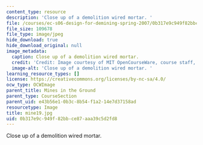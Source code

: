 ```yaml
---
content_type: resource
description: 'Close up of a demolition wired mortar. '
file: /courses/ec-s06-design-for-demining-spring-2007/0b317e9c949f82bbce87aaa39c5d2fd8_mine19.jpg
file_size: 109678
file_type: image/jpeg
hide_download: true
hide_download_original: null
image_metadata:
  caption: Close up of a demolition wired mortar.
  credit: 'Credit: Image courtesy of MIT OpenCourseWare, course staff, and students.'
  image-alt: 'Close up of a demolition wired mortar. '
learning_resource_types: []
license: https://creativecommons.org/licenses/by-nc-sa/4.0/
ocw_type: OCWImage
parent_title: Mines in the Ground
parent_type: CourseSection
parent_uid: e43b56e1-0b3c-8b54-f1a2-14e7d37158ad
resourcetype: Image
title: mine19.jpg
uid: 0b317e9c-949f-82bb-ce87-aaa39c5d2fd8
---
```

Close up of a demolition wired mortar. 